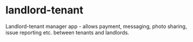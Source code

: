 # landlord-tenant
Landlord-tenant manager app - allows payment, messaging, photo sharing, issue reporting etc. between tenants and landlords.
